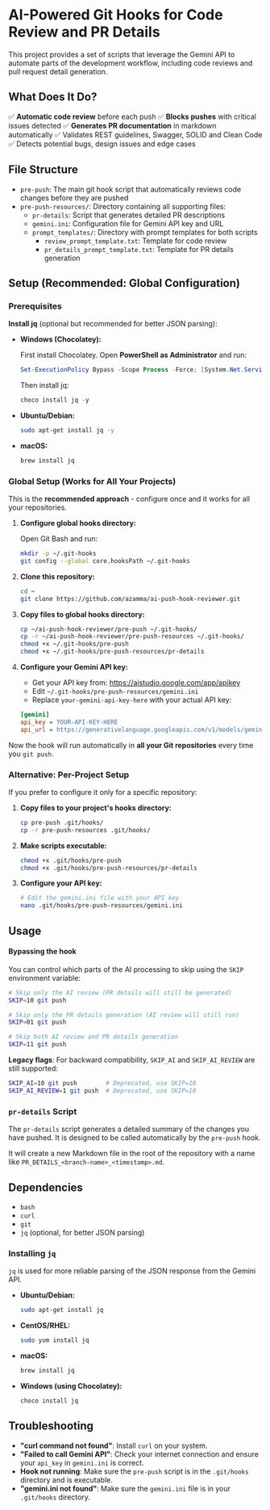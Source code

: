 # AI-Powered Git Hooks for Code Review and PR Details

This project provides a set of scripts that leverage the Gemini API to automate parts of the development workflow, including code reviews and pull request detail generation.

## What Does It Do?

✅ **Automatic code review** before each push
✅ **Blocks pushes** with critical issues detected
✅ **Generates PR documentation** in markdown automatically
✅ Validates REST guidelines, Swagger, SOLID and Clean Code
✅ Detects potential bugs, design issues and edge cases

## File Structure

- `pre-push`: The main git hook script that automatically reviews code changes before they are pushed
- `pre-push-resources/`: Directory containing all supporting files:
  - `pr-details`: Script that generates detailed PR descriptions
  - `gemini.ini`: Configuration file for Gemini API key and URL
  - `prompt_templates/`: Directory with prompt templates for both scripts
    - `review_prompt_template.txt`: Template for code review
    - `pr_details_prompt_template.txt`: Template for PR details generation

## Setup (Recommended: Global Configuration)

### Prerequisites

**Install jq** (optional but recommended for better JSON parsing):

- **Windows (Chocolatey):**

  First install Chocolatey. Open **PowerShell as Administrator** and run:
  ```powershell
  Set-ExecutionPolicy Bypass -Scope Process -Force; [System.Net.ServicePointManager]::SecurityProtocol = [System.Net.ServicePointManager]::SecurityProtocol -bor 3072; iex ((New-Object System.Net.WebClient).DownloadString('https://community.chocolatey.org/install.ps1'))
  ```

  Then install jq:
  ```powershell
  choco install jq -y
  ```

- **Ubuntu/Debian:**
  ```bash
  sudo apt-get install jq -y
  ```

- **macOS:**
  ```bash
  brew install jq
  ```

### Global Setup (Works for All Your Projects)

This is the **recommended approach** - configure once and it works for all your repositories.

1. **Configure global hooks directory:**

   Open Git Bash and run:
   ```bash
   mkdir -p ~/.git-hooks
   git config --global core.hooksPath ~/.git-hooks
   ```

2. **Clone this repository:**
   ```bash
   cd ~
   git clone https://github.com/azamma/ai-push-hook-reviewer.git
   ```

3. **Copy files to global hooks directory:**
   ```bash
   cp ~/ai-push-hook-reviewer/pre-push ~/.git-hooks/
   cp -r ~/ai-push-hook-reviewer/pre-push-resources ~/.git-hooks/
   chmod +x ~/.git-hooks/pre-push
   chmod +x ~/.git-hooks/pre-push-resources/pr-details
   ```

4. **Configure your Gemini API key:**

   - Get your API key from: https://aistudio.google.com/app/apikey
   - Edit `~/.git-hooks/pre-push-resources/gemini.ini`
   - Replace `your-gemini-api-key-here` with your actual API key:

   ```ini
   [gemini]
   api_key = YOUR-API-KEY-HERE
   api_url = https://generativelanguage.googleapis.com/v1/models/gemini-2.5-pro:generateContent
   ```

Now the hook will run automatically in **all your Git repositories** every time you `git push`.

### Alternative: Per-Project Setup

If you prefer to configure it only for a specific repository:

1. **Copy files to your project's hooks directory:**
   ```bash
   cp pre-push .git/hooks/
   cp -r pre-push-resources .git/hooks/
   ```

2. **Make scripts executable:**
   ```bash
   chmod +x .git/hooks/pre-push
   chmod +x .git/hooks/pre-push-resources/pr-details
   ```

3. **Configure your API key:**
   ```bash
   # Edit the gemini.ini file with your API key
   nano .git/hooks/pre-push-resources/gemini.ini
   ```

## Usage

#### Bypassing the hook

You can control which parts of the AI processing to skip using the `SKIP` environment variable:

```bash
# Skip only the AI review (PR details will still be generated)
SKIP=10 git push

# Skip only the PR details generation (AI review will still run)
SKIP=01 git push

# Skip both AI review and PR details generation
SKIP=11 git push
```

**Legacy flags**: For backward compatibility, `SKIP_AI` and `SKIP_AI_REVIEW` are still supported:
```bash
SKIP_AI=10 git push        # Deprecated, use SKIP=10
SKIP_AI_REVIEW=1 git push  # Deprecated, use SKIP=10
```

### `pr-details` Script

The `pr-details` script generates a detailed summary of the changes you have pushed. It is designed to be called automatically by the `pre-push` hook.

It will create a new Markdown file in the root of the repository with a name like `PR_DETAILS_<branch-name>_<timestamp>.md`.

## Dependencies

- `bash`
- `curl`
- `git`
- `jq` (optional, for better JSON parsing)

### Installing `jq`

`jq` is used for more reliable parsing of the JSON response from the Gemini API.

-   **Ubuntu/Debian:**
    ```bash
    sudo apt-get install jq
    ```
-   **CentOS/RHEL:**
    ```bash
    sudo yum install jq
    ```
-   **macOS:**
    ```bash
    brew install jq
    ```
-   **Windows (using Chocolatey):**
    ```bash
    choco install jq
    ```

## Troubleshooting

- **"curl command not found"**: Install `curl` on your system.
- **"Failed to call Gemini API"**: Check your internet connection and ensure your `api_key` in `gemini.ini` is correct.
- **Hook not running**: Make sure the `pre-push` script is in the `.git/hooks` directory and is executable.
- **"gemini.ini not found"**: Make sure the `gemini.ini` file is in your `.git/hooks` directory.
